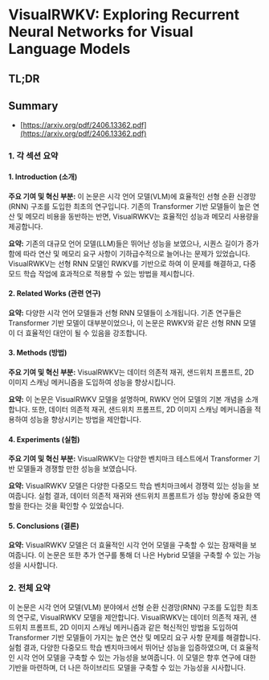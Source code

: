 # VisualRWKV: Exploring Recurrent Neural Networks for Visual Language Models
## TL;DR
## Summary
- [https://arxiv.org/pdf/2406.13362.pdf](https://arxiv.org/pdf/2406.13362.pdf)

### 1. 각 섹션 요약

#### 1. Introduction (소개)
**주요 기여 및 혁신 부분:**
이 논문은 시각 언어 모델(VLM)에 효율적인 선형 순환 신경망(RNN) 구조를 도입한 최초의 연구입니다. 기존의 Transformer 기반 모델들이 높은 연산 및 메모리 비용을 동반하는 반면, VisualRWKV는 효율적인 성능과 메모리 사용량을 제공합니다.

**요약:**
기존의 대규모 언어 모델(LLM)들은 뛰어난 성능을 보였으나, 시퀀스 길이가 증가함에 따라 연산 및 메모리 요구 사항이 기하급수적으로 늘어나는 문제가 있었습니다. VisualRWKV는 선형 RNN 모델인 RWKV를 기반으로 하여 이 문제를 해결하고, 다중모드 학습 작업에 효과적으로 적용할 수 있는 방법을 제시합니다.

#### 2. Related Works (관련 연구)
**요약:**
다양한 시각 언어 모델들과 선형 RNN 모델들이 소개됩니다. 기존 연구들은 Transformer 기반 모델이 대부분이었으나, 이 논문은 RWKV와 같은 선형 RNN 모델이 더 효율적인 대안이 될 수 있음을 강조합니다.

#### 3. Methods (방법)
**주요 기여 및 혁신 부분:**
VisualRWKV는 데이터 의존적 재귀, 샌드위치 프롬프트, 2D 이미지 스캐닝 메커니즘을 도입하여 성능을 향상시킵니다.

**요약:**
이 논문은 VisualRWKV 모델을 설명하며, RWKV 언어 모델의 기본 개념을 소개합니다. 또한, 데이터 의존적 재귀, 샌드위치 프롬프트, 2D 이미지 스캐닝 메커니즘을 적용하여 성능을 향상시키는 방법을 제안합니다.

#### 4. Experiments (실험)
**주요 기여 및 혁신 부분:**
VisualRWKV는 다양한 벤치마크 테스트에서 Transformer 기반 모델들과 경쟁할 만한 성능을 보였습니다.

**요약:**
VisualRWKV 모델은 다양한 다중모드 학습 벤치마크에서 경쟁력 있는 성능을 보여줍니다. 실험 결과, 데이터 의존적 재귀와 샌드위치 프롬프트가 성능 향상에 중요한 역할을 한다는 것을 확인할 수 있었습니다.

#### 5. Conclusions (결론)
**요약:**
VisualRWKV 모델은 더 효율적인 시각 언어 모델을 구축할 수 있는 잠재력을 보여줍니다. 이 논문은 또한 추가 연구를 통해 더 나은 Hybrid 모델을 구축할 수 있는 가능성을 시사합니다.

### 2. 전체 요약

이 논문은 시각 언어 모델(VLM) 분야에서 선형 순환 신경망(RNN) 구조를 도입한 최초의 연구로, VisualRWKV 모델을 제안합니다. VisualRWKV는 데이터 의존적 재귀, 샌드위치 프롬프트, 2D 이미지 스캐닝 메커니즘과 같은 혁신적인 방법을 도입하여 Transformer 기반 모델들이 가지는 높은 연산 및 메모리 요구 사항 문제를 해결합니다. 실험 결과, 다양한 다중모드 학습 벤치마크에서 뛰어난 성능을 입증하였으며, 더 효율적인 시각 언어 모델을 구축할 수 있는 가능성을 보여줍니다. 이 모델은 향후 연구에 대한 기반을 마련하며, 더 나은 하이브리드 모델을 구축할 수 있는 가능성을 시사합니다.